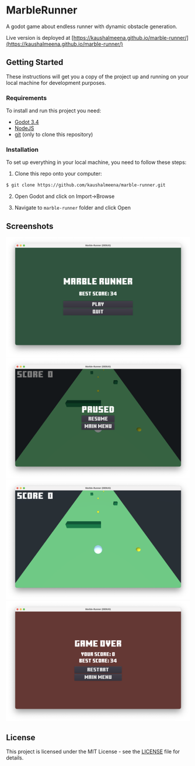 # MarbleRunner

A godot game about endless runner with dynamic obstacle generation.

Live version is deployed at [https://kaushalmeena.github.io/marble-runner/](https://kaushalmeena.github.io/marble-runner/)

## Getting Started

These instructions will get you a copy of the project up and running on your local machine for development purposes.

### Requirements

To install and run this project you need:

- [Godot 3.4](https://godotengine.org/download/ "Godot 3.4")
- [NodeJS](https://nodejs.org/ "NodeJS")
- [git](https://git-scm.com/downloads "git") (only to clone this repository)

### Installation

To set up everything in your local machine, you need to follow these steps:

1. Clone this repo onto your computer:

```bash
$ git clone https://github.com/kaushalmeena/marble-runner.git
```

2. Open Godot and click on Import->Browse

3. Navigate to `marble-runner` folder and click Open


## Screenshots

<img src="./screenshots/MainMenu.png" width="700"> 
<img src="./screenshots/PauseMenu.png" width="700">
<img src="./screenshots/GamePlay.png" width="700">
<img src="./screenshots/GameOver.png" width="700">

## License

This project is licensed under the MIT License - see the [LICENSE](LICENSE) file for details.
